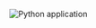 ![Python application](https://github.com/BartlomiejRasztabiga/python-levelup/workflows/Python%20application/badge.svg)
